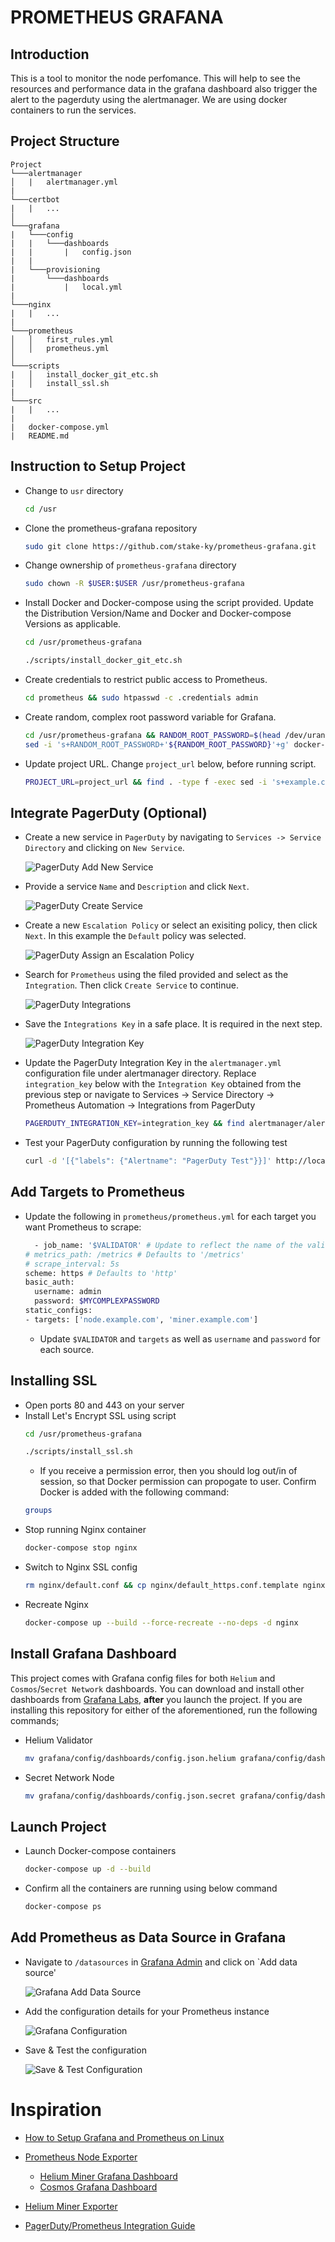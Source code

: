 # PROMETHEUS GRAFANA

## Introduction
This is a tool to monitor the node perfomance. This will help to see the resources and performance data in the grafana dashboard also trigger the alert to the pagerduty using the alertmanager. We are using docker containers to run the services.

## Project Structure

```
Project
└───alertmanager
│   |   alertmanager.yml   
|
└───certbot
|   |   ...
│
└───grafana
|   └───config
|   |   └───dashboards
|   |       |   config.json
|   |
|   └───provisioning
|       └───dashboards
|           |   local.yml
|
└───nginx
|   |   ...
|
└───prometheus
│   │   first_rules.yml
│   │   prometheus.yml
│   
└───scripts
|   │   install_docker_git_etc.sh
|   │   install_ssl.sh
|
└───src
|   |   ...
|
|   docker-compose.yml
|   README.md
```

## Instruction to Setup Project
* Change to `usr` directory
    ```bash
    cd /usr
    ```
* Clone the prometheus-grafana repository    
    ```bash
    sudo git clone https://github.com/stake-ky/prometheus-grafana.git
    ```
* Change ownership of `prometheus-grafana` directory
    ```bash
    sudo chown -R $USER:$USER /usr/prometheus-grafana
    ```
* Install Docker and Docker-compose using the script provided. Update the Distribution Version/Name and Docker and Docker-compose Versions as applicable. 
    ```bash
    cd /usr/prometheus-grafana
    ```
    ```bash
    ./scripts/install_docker_git_etc.sh
    ```
* Create credentials to restrict public access to Prometheus.
    ```bash
    cd prometheus && sudo htpasswd -c .credentials admin
    ```
* Create random, complex root password variable for Grafana.
    ```bash
    cd /usr/prometheus-grafana && RANDOM_ROOT_PASSWORD=$(head /dev/urandom | tr -dc A-Za-z0-9 | head -c 24 ; echo '') &&\
    sed -i 's+RANDOM_ROOT_PASSWORD+'${RANDOM_ROOT_PASSWORD}'+g' docker-compose.yml
    ```
* Update project URL. Change `project_url` below, before running script.
    ```bash
    PROJECT_URL=project_url && find . -type f -exec sed -i 's+example.com+'${PROJECT_URL}'+g' {} \;
    ```    

## Integrate PagerDuty (Optional)

* Create a new service in `PagerDuty` by navigating to `Services -> Service Directory` and clicking on `New Service`.

    ![PagerDuty Add New Service](src/pagerduty_add_new_service.png)

* Provide a service `Name` and `Description` and click `Next`.

    ![PagerDuty Create Service](src/pagerduty_create_service.png)

* Create a new `Escalation Policy` or select an exisiting policy, then click `Next`. In this example the `Default` policy was selected.

    ![PagerDuty Assign an Escalation Policy](src/pagerduty_escalation_policy.png)

* Search for `Prometheus` using the filed provided and select as the `Integration`. Then click `Create Service` to continue.

    ![PagerDuty Integrations](src/pagerduty_integrations.png)

* Save the `Integrations Key` in a safe place. It is required in the next step.

    ![PagerDuty Integration Key](src/pagerduty_integration_key.png)

* Update the PagerDuty Integration Key in the `alertmanager.yml` configuration file under alertmanager directory. Replace `integration_key` below with the `Integration Key` obtained from the previous step or navigate to Services -> Service Directory -> Prometheus Automation -> Integrations from PagerDuty

    ```bash
    PAGERDUTY_INTEGRATION_KEY=integration_key && find alertmanager/alertmanager.yml -type f -exec sed -i 's+PAGERDUTY_INTEGRATION_KEY+'${PAGERDUTY_INTEGRATION_KEY}'+g' {} \;
    ```    
* Test your PagerDuty configuration by running the following test

    ```bash
    curl -d '[{"labels": {"Alertname": "PagerDuty Test"}}]' http://localhost:9093/api/v1/alerts
    ```

## Add Targets to Prometheus

* Update the following in `prometheus/prometheus.yml` for each target you want Prometheus to scrape:
    ```bash
      - job_name: '$VALIDATOR' # Update to reflect the name of the validator want to scrape
    # metrics_path: /metrics # Defaults to '/metrics'
    # scrape_interval: 5s
    scheme: https # Defaults to 'http'
    basic_auth:
      username: admin
      password: $MYCOMPLEXPASSWORD
    static_configs:
    - targets: ['node.example.com', 'miner.example.com']
    ```
    - Update `$VALIDATOR` and `targets` as well as `username` and `password` for each source.

## Installing SSL
* Open ports 80 and 443 on your server
* Install Let's Encrypt SSL using script 
    ```bash
    cd /usr/prometheus-grafana
    ```
    ```bash
    ./scripts/install_ssl.sh
    ```
    - If you receive a permission error, then you should log out/in of session, so that Docker permission can propogate to user. Confirm Docker is added with the following command:
    ```bash
    groups
    ```
* Stop running Nginx container
    ```bash
    docker-compose stop nginx
    ```
* Switch to Nginx SSL config
    ```bash
    rm nginx/default.conf && cp nginx/default_https.conf.template nginx/default.conf
    ```
* Recreate Nginx
    ```bash
    docker-compose up --build --force-recreate --no-deps -d nginx
    ```

## Install Grafana Dashboard
This project comes with Grafana config files for both `Helium` and `Cosmos`/`Secret Network` dashboards. You can download and install other dashboards from [Grafana Labs](https://grafana.com/grafana/dashboards), **after** you launch the project. If you are installing this repository for either of the aforementioned, run the following commands;
    
* Helium Validator
    ```bash
    mv grafana/config/dashboards/config.json.helium grafana/config/dashboards/config.json
    ```
* Secret Network Node
    ```bash
    mv grafana/config/dashboards/config.json.secret grafana/config/dashboards/config.json
    ```
## Launch Project
* Launch Docker-compose containers 
    ```bash
    docker-compose up -d --build
    ```
* Confirm all the containers are running using below command
    ```bash
    docker-compose ps
    ```

## Add Prometheus as Data Source in Grafana

* Navigate to `/datasources` in [Grafana Admin](https://admin.example.com/datasources) and click on `Add data source'
    
    ![Grafana Add Data Source](src/prometheus_add_data_source.png)

* Add the configuration details for your Prometheus instance

    ![Grafana Configuration](src/prometheus_config.png)

* Save & Test the configuration

    ![Save & Test Configuration](src/prometheus_config_success.png)

# Inspiration

* [How to Setup Grafana and Prometheus on Linux](https://devconnected.com/how-to-setup-grafana-and-prometheus-on-linux/)

* [Prometheus Node Exporter](https://github.com/prometheus/node_exporter)
    - [Helium Miner Grafana Dashboard](https://github.com/tedder/helium_miner_grafana_dashboard)
    - [Cosmos Grafana Dashboard](https://grafana.com/grafana/dashboards/11036)

* [Helium Miner Exporter](https://github.com/tedder/miner_exporter)

* [PagerDuty/Prometheus Integration Guide](https://www.pagerduty.com/docs/guides/prometheus-integration-guide)